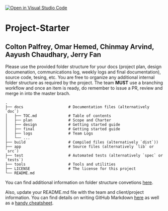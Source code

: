 [![Open in Visual Studio Code](https://classroom.github.com/assets/open-in-vscode-718a45dd9cf7e7f842a935f5ebbe5719a5e09af4491e668f4dbf3b35d5cca122.svg)](https://classroom.github.com/online_ide?assignment_repo_id=15118668&assignment_repo_type=AssignmentRepo)
# Project-Starter

## Colton Palfrey, Omar Hemed, Chinmay Arvind, Aayush Chaudhary, Jerry Fan


Please use the provided folder structure for your docs (project plan, design documenation, communications log, weekly logs and final documentation), source code, tesing, etc.    You are free to organize any additional internal folder structure as required by the project.  The team **MUST** use a branching workflow and once an item is ready, do remember to issue a PR, review and merge in into the master brach.
```
.
├── docs                    # Documentation files (alternatively `doc`)
│   ├── TOC.md              # Table of contents
│   ├── plan                # Scope and Charter
│   ├── design              # Getting started guide
│   ├── final               # Getting started guide
│   ├── logs                # Team Logs
│   └── ...
├── build                   # Compiled files (alternatively `dist`))    
├── app                     # Source files (alternatively `lib` or `src`)
├── test                    # Automated tests (alternatively `spec` or `tests`)
├── tools                   # Tools and utilities
├── LICENSE                 # The license for this project 
└── README.md
```
You can find additional information on folder structure convetions [here](https://github.com/kriasoft/Folder-Structure-Conventions). 

Also, update your README.md file with the team and client/project information.  You can find details on writing GitHub Markdown [here](https://docs.github.com/en/get-started/writing-on-github/getting-started-with-writing-and-formatting-on-github/basic-writing-and-formatting-syntax) as well as a [handy cheatsheet](https://enterprise.github.com/downloads/en/markdown-cheatsheet.pdf).   
